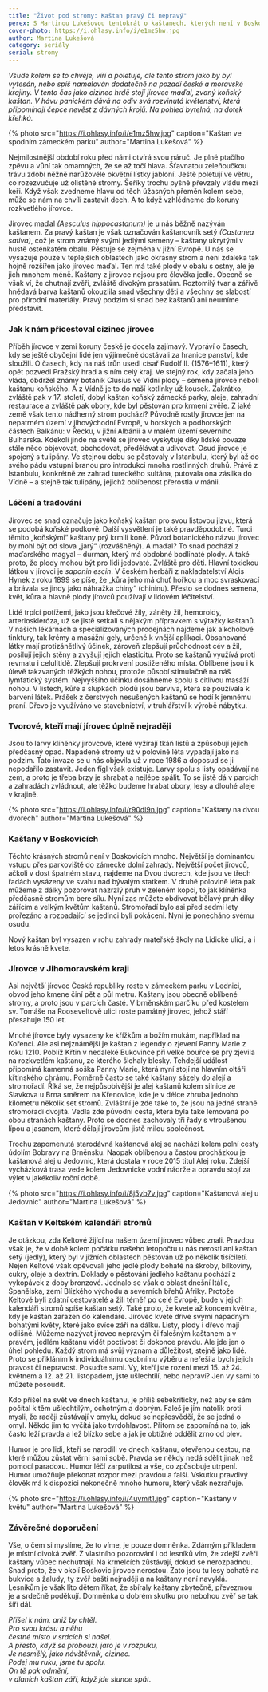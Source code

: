 ```yaml
---
title: "Život pod stromy: Kaštan pravý či nepravý"
perex: S Martinou Lukešovou tentokrát o kaštanech, kterých není v Boskovicích zrovna mnoho. Jejich plody dokonce nechutnají ani místní zvěři.
cover-photo: https://i.ohlasy.info/i/e1mz5hw.jpg
author: Martina Lukešová
category: seriály
serial: stromy
---
```


*Všude kolem se to chvěje, víří a poletuje, ale tento strom jako by byl vytesán, nebo spíš namalován dodatečně na pozadí české a moravské krajiny. V tento čas jako cizinec hrdě stojí jírovec maďal, zvaný koňský kaštan. V hávu panickém dává na odiv svá rozvinutá květenství, která připomínají čepce nevěst z dávných krojů. Na pohled bytelná, na dotek křehká.*

{% photo src="https://i.ohlasy.info/i/e1mz5hw.jpg" caption="Kaštan ve spodním zámeckém parku" author="Martina Lukešová" %}

Nejmilostnější období roku před námi otvírá svou náruč. Je plné ptačího zpěvu a vůní tak omamných, že se až točí hlava. Šťavnatou zeleňoučkou trávu zdobí něžně narůžovělé okvětní lístky jabloní. Ještě poletují ve větru, co rozezvučuje už olistěné stromy. Šeříky trochu pyšně převzaly vládu mezi keři. Když však zvedneme hlavu od těch úžasných přeměn kolem sebe, může se nám na chvíli zastavit dech. A to když vzhlédneme do koruny rozkvetlého jírovce.

Jírovec maďal *(Aesculus hippocastanum)* je u nás běžně nazýván kaštanem. Za pravý kaštan je však označován kaštanovník setý *(Castanea sativa)*, což je strom známý svými jedlými semeny – kaštany ukrytými v hustě osténkatém obalu. Pěstuje se zejména v jižní Evropě. U nás se vysazuje pouze v teplejších oblastech jako okrasný strom a není zdaleka tak hojně rozšířen jako jírovec maďal. Ten má také plody v obalu s ostny, ale je jich mnohem méně. Kaštany z jírovce nejsou pro člověka jedlé. Obecně se však ví, že chutnají zvěři, zvláště divokým prasatům. Roztomilý tvar a zářivě hnědavá barva kaštanů okouzlila snad všechny děti a všechny se slabostí pro přírodní materiály. Pravý podzim si snad bez kaštanů ani neumíme představit.

### Jak k nám přicestoval cizinec jírovec

Příběh jírovce v zemi koruny české je docela zajímavý. Vypráví o časech, kdy se ještě obyčejní lidé jen výjimečně dostávali za hranice panství, kde sloužili. O časech, kdy na náš trůn usedl císař Rudolf II. (1576–1611), který opět pozvedl Pražský hrad a s ním celý kraj. Ve stejný rok, kdy začala jeho vláda, obdržel známý botanik Clusius ve Vídni plody – semena jírovce neboli kaštanu koňského. A z Vídně je to do naší kotlinky už kousek. Zakrátko, zvláště pak v 17. století, dobyl kaštan koňský zámecké parky, aleje, zahradní restaurace a zvláště pak obory, kde byl pěstován pro krmení zvěře. Z jaké země však tento nádherný strom pochází? Původně rostly jírovce jen na nepatrném území v jihovýchodní Evropě, v horských a podhorských částech Balkánu: v Řecku, v jižní Albánii a v malém území severního Bulharska. Kdekoli jinde na světě se jírovec vyskytuje díky lidské povaze stále něco objevovat, obchodovat, předělávat a udivovat. Osud jírovce je spojený s tulipány. Ve stejnou dobu se pěstovaly v Istanbulu, který byl až do svého pádu vstupní branou pro introdukci mnoha rostlinných druhů. Právě z Istanbulu, konkrétně ze zahrad tureckého sultána, putovala ona zásilka do Vídně – a stejně tak tulipány, jejichž oblíbenost přerostla v mánii.

### Léčení a tradování

Jírovec se snad označuje jako koňský kaštan pro svou listovou jizvu, která se podobá koňské podkově. Další vysvětlení je také pravděpodobné. Turci těmito „koňskými“ kaštany prý krmili koně. Původ botanického názvu jírovec by mohl být od slova „jarý“ (rozvášněný). A maďal? To snad pochází z maďarského magyal – durman, který má obdobné bodlinaté plody. A také proto, že plody mohou být pro lidi jedovaté. Zvláště pro děti. Hlavní toxickou látkou v jírovci je *saponin escin*. V českém herbáři z nakladatelství Alois Hynek z roku 1899 se píše, že „kůra jeho má chuť hořkou a moc svraskovací a brávala se jindy jako náhražka chiny“ (chininu). Přesto se dodnes semena, květ, kůra a hlavně plody jírovců používají v lidovém léčitelství.

Lidé trpící potížemi, jako jsou křečové žíly, záněty žil, hemoroidy, arterioskleróza, už se jistě setkali s nějakým přípravkem s výtažky kaštanů. V našich lékárnách a specializovaných prodejnách najdeme jak alkoholové tinktury, tak krémy a masážní gely, určené k vnější aplikaci. Obsahované látky mají protizánětlivý účinek, zároveň zlepšují průchodnost cév a žil, posilují jejich stěny a zvyšují jejich elasticitu. Proto se kaštanů využívá proti revmatu i celulitidě. Zlepšují prokrvení postiženého místa. Oblíbené jsou i k úlevě takzvaných těžkých nohou, protože působí stimulačně na náš lymfatický systém. Nejvyššího účinku dosáhneme spolu s citlivou masáží nohou.
V listech, kůře a slupkách plodů jsou barviva, která se používala k barvení látek. Prášek z čerstvých nesušených kaštanů se hodí k jemnému praní. Dřevo je využíváno ve stavebnictví, v truhlářství k výrobě nábytku.

### Tvorové, kteří mají jírovec úplně nejraději

Jsou to larvy klíněnky jírovcové, které vyžírají tkáň listů a způsobují jejich předčasný opad. Napadené stromy už v polovině léta vypadají jako na podzim. Tato invaze se u nás objevila už v roce 1986 a doposud se ji nepodařilo zastavit. Jeden fígl však existuje. Larvy spolu s listy opadávají na zem, a proto je třeba brzy je shrabat a nejlépe spálit. To se jistě dá v parcích a zahradách zvládnout, ale těžko budeme hrabat obory, lesy a dlouhé aleje v krajině.

{% photo src="https://i.ohlasy.info/i/r90dl9n.jpg" caption="Kaštany na dvou dvorech" author="Martina Lukešová" %}

### Kaštany v Boskovicích

Těchto krásných stromů není v Boskovicích mnoho. Největší je dominantou vstupu přes parkoviště do zámecké dolní zahrady. Největší počet jírovců, ačkoli v dost špatném stavu, najdeme na Dvou dvorech, kde jsou ve třech řadách vysázeny ve svahu nad bývalým statkem. V druhé polovině léta pak můžeme z dálky pozorovat nazrzlý pruh v zeleném kopci, to jak klíněnka předčasně stromům bere sílu. Nyní zas můžete obdivovat bělavý pruh díky zářícím a velkým květům kaštanů. Stromořadí bylo asi před sedmi lety prořezáno a rozpadající se jedinci byli pokáceni. Nyní je ponecháno svému osudu.

Nový kaštan byl vysazen v rohu zahrady mateřské školy na Lidické ulici, a i letos krásně kvete.

### Jírovce v Jihomoravském kraji

Asi největší jírovec České republiky roste v zámeckém parku v Lednici, obvod jeho kmene činí pět a půl metru. Kaštany jsou obecně oblíbené stromy, a proto jsou v parcích časté. V brněnském parčíku před kostelem sv. Tomáše na Rooseveltově ulici roste památný jírovec, jehož stáří přesahuje 150 let. 

Mnohé jírovce byly vysazeny ke křížkům a božím mukám, například na Kořenci. Ale asi nejznámější je kaštan z legendy o zjevení Panny Marie z roku 1210. Poblíž Křtin v nedaleké Bukovince při velké bouřce se prý zjevila na rozkvetlém kaštanu, ze kterého šlehaly blesky. Tehdejší událost připomíná kamenná soška Panny Marie, která nyní stojí na hlavním oltáři křtinského chrámu. 
Poměrně často se také kaštany sázely do alejí a stromořadí. Říká se, že nejpůsobivější je alej kaštanů kolem silnice ze Slavkova u Brna směrem na Křenovice, kde je v délce zhruba jednoho kilometru několik set stromů. Zvláštní je zde také to, že jsou na jedné straně stromořadí dvojitá. Vedla zde původní cesta, která byla také lemovaná po obou stranách kaštany. Proto se dodnes zachovaly tři řady s vtroušenou lípou a jasanem, které dělají jírovcům jistě milou společnost. 

Trochu zapomenutá starodávná kaštanová alej se nachází kolem polní cesty údolím Bobravy na Brněnsku. Naopak oblíbenou a častou procházkou je kaštanová alej u Jedovnic, která dostala v roce 2015 titul Alej roku. Zdejší vycházková trasa vede kolem Jedovnické vodní nádrže a opravdu stojí za výlet v jakékoliv roční době.

{% photo src="https://i.ohlasy.info/i/8j5yb7v.jpg" caption="Kaštanová alej u Jedovnic" author="Martina Lukešová" %}

### Kaštan v Keltském kalendáři stromů

Je otázkou, zda Keltové žijící na našem území jírovec vůbec znali. Pravdou však je, že v době kolem počátku našeho letopočtu u nás nerostl ani kaštan setý (jedlý), který byl v jižních oblastech pěstován už po několik tisíciletí. Nejen Keltové však opěvovali jeho jedlé plody bohaté na škroby, bílkoviny, cukry, oleje a dextrin. Doklady o pěstování jedlého kaštanu pochází z vykopávek z doby bronzové. Jednalo se však o oblast dnešní Itálie, Španělska, zemí Blízkého východu a severních břehů Afriky. Protože Keltové byli zdatní cestovatelé a žili téměř po celé Evropě, bude v jejich kalendáři stromů spíše kaštan setý. Také proto, že kvete až koncem května, kdy je kaštan zařazen do kalendáře. Jírovec kvete dříve svými nápadnými bohatými květy, které jako svíce září na dálku. Listy, plody i dřevo mají odlišné. Můžeme nazývat jírovec nepravým či falešným kaštanem a v pravém, jedlém kaštanu vidět poctivost či dokonce pravdu. Ale jde jen o úhel pohledu. Každý strom má svůj význam a důležitost, stejně jako lidé. Proto se přikláním k individuálnímu osobnímu výběru a neřešila bych jejich pravost či nepravost. Posuďte sami. Vy, kteří jste rození mezi 15. až 24. květnem a 12. až 21. listopadem, jste ušlechtilí, nebo nepraví? Jen vy sami to můžete posoudit.

Kdo přišel na svět ve dnech kaštanu, je příliš sebekritický, než aby se sám počítal k těm ušlechtilým, ochotným a dobrým. Faleš je jim natolik proti mysli, že raději zůstávají v omylu, dokud se nepřesvědčí, že se jedná o omyl. Někdo jim to vyčítá jako tvrdohlavost. Přitom se zapomíná na to, jak často leží pravda a lež blízko sebe a jak je obtížné oddělit zrno od plev.

Humor je pro lidi, kteří se narodili ve dnech kaštanu, otevřenou cestou, na které můžou zůstat věrni sami sobě. Pravda se někdy nedá sdělit jinak než pomocí paradoxu. Humor léčí zarputilost a vše, co způsobuje utrpení. Humor umožňuje překonat rozpor mezi pravdou a falší. Vskutku pravdivý člověk má k dispozici nekonečně mnoho humoru, který však nezraňuje.

{% photo src="https://i.ohlasy.info/i/4uymit1.jpg" caption="Kaštany v květu" author="Martina Lukešová" %}

### Závěrečné doporučení

Vše, o čem si myslíme, že to víme, je pouze domněnka. Zdárným příkladem je místní divoká zvěř. Z vlastního pozorování i od lesníků vím, že zdejší zvěři kaštany vůbec nechutnají. Na krmelcích zůstávají, dokud se nerozpadnou. Snad proto, že v okolí Boskovic jírovce nerostou. Zato jsou tu lesy bohaté na bukvice a žaludy, ty zvěř baští nejraději a na kaštany není navyklá. Lesníkům je však líto dětem říkat, že sbíraly kaštany zbytečně, převezmou je a srdečně poděkují. Domněnka o dobrém skutku pro nebohou zvěř se tak šíří dál.

*Přišel k nám, aniž by chtěl.  
Pro svou krásu a něhu  
čestné místo v srdcích si našel.  
A přesto, když se probouzí, jaro je v rozpuku,  
Je nesmělý, jako návštěvník, cizinec.  
Podej mu ruku, jsme tu spolu.  
On tě pak odmění,  
v dlaních kaštan září, když jde slunce spát.*

